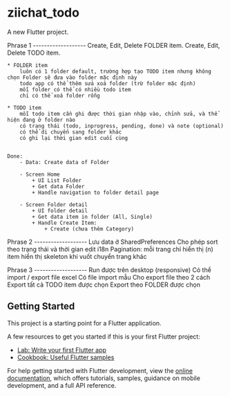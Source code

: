 # ziichat_todo

A new Flutter project.

Phrase 1 -------------------
Create, Edit, Delete FOLDER item.
Create, Edit, Delete TODO item.

    * FOLDER item
        luôn có 1 folder default, trường hợp tạo TODO item nhưng không chọn Folder sẽ đưa vào folder mặc định này
        todo app có thể thêm sửa xoá folder (trừ folder mặc định)
        mỗi folder có thể có nhiều todo item
        chỉ có thể xoá folder rỗng

    * TODO item
        mỗi todo item cần ghi được thời gian nhập vào, chỉnh sửa, và thể hiện đang ở folder nào
        có trạng thái (todo, inprogress, pending, done) và note (optional)
        có thể di chuyển sang folder khác
        có ghi lại thời gian edit cuối cùng


    Done:
        - Data: Create data of Folder

        - Screen Home
            + UI List Folder
            + Get data Folder
            + Handle navigation to folder detail page

        - Screen Folder detail
            + UI folder detail
            + Get data item in folder (All, Single)
            + Handle Create Item:
                + Create (chưa thêm Category)

Phrase 2 -------------------
Lưu data ở SharedPreferences
Cho phép sort theo trạng thái và thời gian edit
i18n
Pagination:
mỗi trang chỉ hiển thị (n) item
hiển thị skeleton khi vuốt chuyển trang khác

Phrase 3 -------------------
Run được trên desktop (responsive)
Có thể import / export file excel
Có file import mẫu
Cho export file theo 2 cách
Export tất cả TODO item được chọn
Export theo FOLDER được chọn

## Getting Started

This project is a starting point for a Flutter application.

A few resources to get you started if this is your first Flutter project:

- [Lab: Write your first Flutter app](https://docs.flutter.dev/get-started/codelab)
- [Cookbook: Useful Flutter samples](https://docs.flutter.dev/cookbook)

For help getting started with Flutter development, view the
[online documentation](https://docs.flutter.dev/), which offers tutorials,
samples, guidance on mobile development, and a full API reference.
